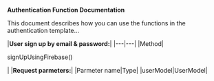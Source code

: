 **Authentication Function Documentation**  
 

This document describes how you can use the functions in the authentication template…  


|**User sign up by email & password:**|
|---|---|
|Method|<p>signUpUsingFirebase()</p>|
|**Request parmeters:**|
|Parmeter name|Type|
|userModel|UserModel|
